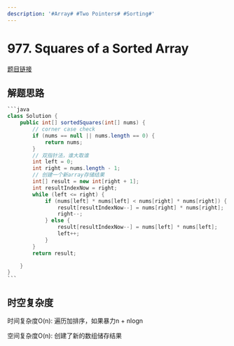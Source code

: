 ```yaml
---
description: '#Array# #Two Pointers# #Sorting#'
---
```


# 977. Squares of a Sorted Array

[题目链接](https://leetcode.com/problems/squares-of-a-sorted-array/description/)

## 解题思路

````java
```java
class Solution {
    public int[] sortedSquares(int[] nums) {
        // corner case check
        if (nums == null || nums.length == 0) {
            return nums;
        }
        // 双指针法，谁大取谁
        int left = 0;
        int right = nums.length - 1;
        // 创建一个新array存储结果
        int[] result = new int[right + 1];
        int resultIndexNow = right;
        while (left <= right) {
            if (nums[left] * nums[left] < nums[right] * nums[right]) {
                result[resultIndexNow--] = nums[right] * nums[right];
                right--;
            } else {
                result[resultIndexNow--] = nums[left] * nums[left];
                left++;
            }
        }
        return result;

    }
}
```
````

## 时空复杂度

时间复杂度O(n): 遍历加排序，如果暴力n + nlogn

空间复杂度O(n): 创建了新的数组储存结果

